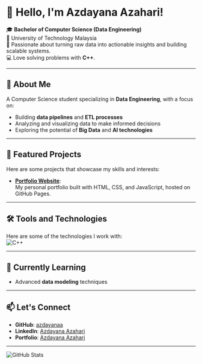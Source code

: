 # 👋 Hello, I'm Azdayana Azahari!

🎓 **Bachelor of Computer Science (Data Engineering)**  
🏫 University of Technology Malaysia  
🌟 Passionate about turning raw data into actionable insights and building scalable systems.   
💻 Love solving problems with **C++**.

---

## 🚀 About Me
A Computer Science student specializing in **Data Engineering**, with a focus on:  
- Building **data pipelines** and **ETL processes**  
- Analyzing and visualizing data to make informed decisions  
- Exploring the potential of **Big Data** and **AI technologies**  

---

## 🌟 Featured Projects
Here are some projects that showcase my skills and interests:
- **[Portfolio Website](https://azdayanaa.github.io/)**:  
  My personal portfolio built with HTML, CSS, and JavaScript, hosted on GitHub Pages.

---

## 🛠️ Tools and Technologies
Here are some of the technologies I work with:  
![C++](https://img.shields.io/badge/-C++-00599C?logo=cplusplus&logoColor=white&style=flat)

---

## 🌱 Currently Learning
- Advanced **data modeling** techniques

---

## 📫 Let's Connect
- **GitHub**: [azdayanaa](https://github.com/azdayanaa)
- **LinkedIn**: [Azdayana Azahari](https://linkedin.com/in/azdayana-azahari)
- **Portfolio**: [Azdayana Azahari](https://azdayanaa.github.io)

---

![GitHub Stats](https://github-readme-stats.vercel.app/api?username=azdayanaa&show_icons=true&theme=radical)

<!---
azdayanaa/azdayanaa is a ✨ special ✨ repository because its `README.md` (this file) appears on your GitHub profile.
You can click the Preview link to take a look at your changes.
--->
